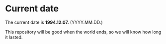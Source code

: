 # Current date

The current date is **1994.12.07.** (YYYY.MM.DD.)

This repository will be good when the world ends, so we will know how long it lasted.